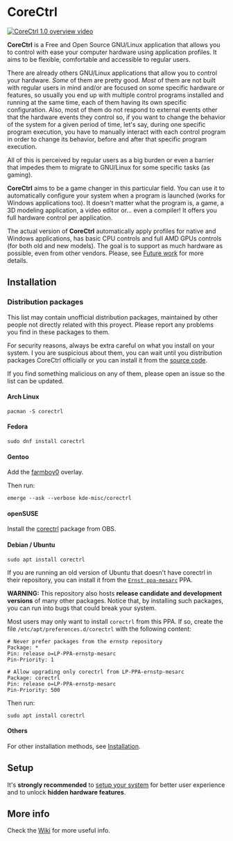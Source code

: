 # CoreCtrl

[![CoreCtrl 1.0 overview video](https://gitlab.com/corectrl/corectrl/wikis/img/overview-1.0.png)](https://www.youtube.com/watch?v=6uchS6OiwiU)

**CoreCtrl** is a Free and Open Source GNU/Linux application that allows you to control with ease your computer hardware using application profiles. It aims to be flexible, comfortable and accessible to regular users.

There are already others GNU/Linux applications that allow you to control your hardware. *Some* of them are pretty good. *Most* of them are not built with regular users in mind and/or are focused on some specific hardware or features, so usually you end up with multiple control programs installed and running at the same time, each of them having its own specific configuration. Also, most of them do not respond to external events other that the hardware events they control so, if you want to change the behavior of the system for a given period of time, let's say, during one specific program execution, you have to manually interact with each control program in order to change its behavior, before and after that specific program execution.

All of this is perceived by regular users as a big burden or even a barrier that impedes them to migrate to GNU/Linux for some specific tasks (as gaming).

**CoreCtrl** aims to be a game changer in this particular field. You can use it to automatically configure your system when a program is launched (works for Windows applications too). It doesn't matter what the program is, a game, a 3D modeling application, a video editor or... even a compiler! It offers you full hardware control per application.

The actual version of **CoreCtrl** automatically apply profiles for native and Windows applications, has basic CPU controls and full AMD GPUs controls (for both old and new models). The goal is to support as much hardware as possible, even from other vendors. Please, see [Future work](https://gitlab.com/corectrl/corectrl/wikis/home#future-work) for more details.

## Installation

### Distribution packages

This list may contain unofficial distribution packages, maintained by other people not directly related with this proyect. Please report any problems you find in these packages to them.

For security reasons, always be extra careful on what you install on your system. I you are suspicious about them, you can wait until you distribution packages CoreCtrl officially or you can install it from the [source code](https://gitlab.com/corectrl/corectrl/wikis/Installation).

If you find something malicious on any of them, please open an issue so the list can be updated.

#### Arch Linux

    pacman -S corectrl

#### Fedora

    sudo dnf install corectrl

#### Gentoo

Add the [farmboy0](https://github.com/farmboy0/portage-overlay) overlay.

Then run:

    emerge --ask --verbose kde-misc/corectrl

#### openSUSE

Install the [corectrl](https://software.opensuse.org/download.html?project=home%3ADead_Mozay&package=corectrl) package from OBS.

#### Debian / Ubuntu

    sudo apt install corectrl

If you are running an old version of Ubuntu that doesn't have corectrl in their repository, you can install it from the [`Ernst ppa-mesarc`](https://launchpad.net/~ernstp/+archive/ubuntu/mesarc) PPA.

**WARNING:** This repository also hosts **release candidate and development versions** of many other packages. Notice that, by installing such packages, you can run into bugs that could break your system.

Most users may only want to install `corectrl` from this PPA. If so, create the file `/etc/apt/preferences.d/corectrl` with the following content:

    # Never prefer packages from the ernstp repository
    Package: *
    Pin: release o=LP-PPA-ernstp-mesarc
    Pin-Priority: 1

    # Allow upgrading only corectrl from LP-PPA-ernstp-mesarc
    Package: corectrl
    Pin: release o=LP-PPA-ernstp-mesarc
    Pin-Priority: 500

Then run:

    sudo apt install corectrl

#### Others

For other installation methods, see [Installation](https://gitlab.com/corectrl/corectrl/-/wikis/Installation).

## Setup

It's **strongly recommended** to [setup your system](https://gitlab.com/corectrl/corectrl/-/wikis/Setup) for better user experience and to unlock **hidden hardware features**.

## More info

Check the [Wiki](https://gitlab.com/corectrl/corectrl/wikis/home) for more useful info.
